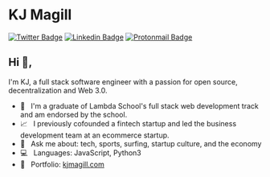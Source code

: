 # KJ Magill
[![Twitter Badge](https://img.shields.io/badge/-@kjmagill-1ca0f1?style=flat-square&labelColor=1ca0f1&logo=twitter&logoColor=white&link=https://twitter.com/kjmagill)](https://twitter.com/kjmagill) [![Linkedin Badge](https://img.shields.io/badge/-kjmagill-blue?style=flat-square&logo=Linkedin&logoColor=white&link=https://www.linkedin.com/in/kjmagill/)](https://www.linkedin.com/in/kjmagill/) [![Protonmail Badge](https://img.shields.io/badge/-kjmagill@protonmail.com-494949?style=flat-square&logo=Protonmail&logoColor=white&link=mailto:kjmagill@protonmail.com)](mailto:kjmagill@protonmail.com)

## Hi 👋, 
I'm KJ, a full stack software engineer with a passion for open source, decentralization and Web 3.0.

- 🏫 &nbsp; I'm a graduate of Lambda School's full stack web development track and am endorsed by the school.
- 📈 &nbsp; I previously cofounded a fintech startup and led the business development team at an ecommerce startup.
- 💬 &nbsp; Ask me about: tech, sports, surfing, startup culture, and the economy
- 💻 &nbsp; Languages: JavaScript, Python3
- 📂 &nbsp; Portfolio: [kjmagill.com](https://kjmagill.com)
